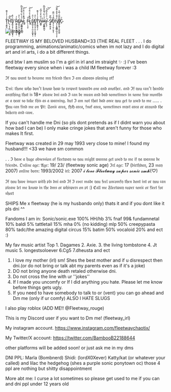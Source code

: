 

T̷̡̧̬̲̭̦̘̩̊̉͛̓̓̌͌̕Ḩ̵̛̘̤͙͔̝̫̖̻̦̞͙̺̅̿͘͝Ȩ̸̪̯̗̘̥̣̲̣̣͍͚͙̥̩́̀̈̆͑ Ŗ̷͇̙̰̭̪̟̺̲̜̹͔̎̍́ͅȨ̸̪̯̗̘̥̣̲̣̣͍͚͙̥̩́̀̈̆͑Ą̵̺̰̻̻͔͇͓̈́̓͛̏̈́͌͋̄̑͆̏L̷͖͈̓͌̎̉͒͗͂̓̌̚͝ F̵̜̜͎͉̯̜̓͂L̷͖͈̓͌̎̉͒͗͂̓̌̚͝Ȩ̸̪̯̗̘̥̣̲̣̣͍͚͙̥̩́̀̈̆͑Ȩ̸̪̯̗̘̥̣̲̣̣͍͚͙̥̩́̀̈̆͑T̷̡̧̬̲̭̦̘̩̊̉͛̓̓̌͌̕W̵̰̻͍̉̔̅̀̐͐͒͆̒̚Ą̵̺̰̻̻͔͇͓̈́̓͛̏̈́͌͋̄̑͆̏Ý̴̥͙̘̇̈́̇̃͒̿́͘͘͝͝ͅ Ś̸͙̺̥̰̯͙̭͆̏͂O̵̧̗͕̹̼̦̗̮̱̝͆͊́́̈̿̋ͅN̸̡̧͕͙̼̻̳̦̪̞̯͎̦͓̏̒͌͑͒͊̾͌̑̅̕͝ͅI̸̺̺͎̰̥̜̯̼̮̰͖̜͂͆̿̈́̿̔C̴̀͐ͅ
                                                                            
                                                                                                                                                                               

                                                                                                                                 
 ![image](https://github.com/user-attachments/assets/f46900be-761d-4bc3-b467-763214b70273)

 
 FLEETWAY IS MY BELOVED HUSBAND<33 (THE REAL FLEET
 .
 .
 .
I do programming, animations/animatic/comics when im not lazy and I do digital art and irl arts, i do a bit different things.

and btw I am muslim so I'm a girl in irl and im straight ✨
 :) 
 I've been fleetway every since when i was a child
IM fleetway forever :3 
 
ℑ𝔣 𝔶𝔬𝔲 𝔴𝔞𝔫𝔱 𝔱𝔬 𝔟𝔢𝔠𝔬𝔪𝔢 𝔪𝔶 𝔣𝔯𝔦𝔢𝔫𝔡 𝔱𝔥𝔢𝔫 ℑ 𝔞𝔪 𝔞𝔩𝔴𝔞𝔶𝔰 𝔭𝔩𝔞𝔶𝔦𝔫𝔤 𝔭𝔱!

𝔇𝔫𝔦: 𝔱𝔥𝔬𝔰𝔢 𝔴𝔥𝔬 𝔡𝔬𝔫'𝔱 𝔨𝔫𝔬𝔴 𝔥𝔬𝔴 𝔱𝔬 𝔯𝔢𝔰𝔭𝔢𝔠𝔱 𝔱𝔬𝔴𝔞𝔯𝔡𝔰 𝔬𝔫𝔢 𝔞𝔫𝔡 𝔞𝔫𝔬𝔱𝔥𝔢𝔯. 
𝔞𝔫𝔡 ℑ𝔣 𝔶𝔬𝔲 𝔠𝔞𝔫'𝔱 𝔥𝔞𝔫𝔡𝔩𝔢 𝔞𝔫𝔶𝔱𝔥𝔦𝔫𝔤 𝔱𝔥𝔞𝔱 𝔦𝔰 18+ 𝔭𝔩𝔢𝔞𝔰𝔢 𝔡𝔫𝔦 𝔞𝔫𝔡 ℑ 𝔠𝔞𝔫 𝔟𝔢 𝔪𝔢𝔞𝔫 𝔞𝔫𝔡 𝔟𝔞𝔡 𝔰𝔬𝔪𝔢𝔱𝔦𝔪𝔢𝔰 𝔦𝔫 𝔰𝔬𝔪𝔢 𝔣𝔢𝔴 𝔪𝔬𝔫𝔱𝔥𝔰 𝔬𝔯 𝔞 𝔶𝔢𝔞𝔯 𝔰𝔬 𝔱𝔞𝔨𝔢 𝔱𝔥𝔦𝔰 𝔞𝔰 𝔞 𝔴𝔞𝔯𝔫𝔦𝔫𝔤. 𝔟𝔲𝔱 ℑ 𝔞𝔪 𝔫𝔬𝔱 𝔱𝔥𝔞𝔱 𝔟𝔞𝔡 𝔬𝔫𝔠𝔢 𝔶𝔬𝔲 𝔤𝔢𝔱 𝔱𝔬 𝔲𝔰𝔢𝔡 𝔱𝔬 𝔪𝔢 .....
. 
𝔜𝔬𝔲 𝔠𝔞𝔫 𝔣𝔦𝔫𝔡 𝔪𝔢 𝔬𝔫 𝔓𝔱: 𝔖𝔬𝔫𝔦𝔠 𝔞𝔯𝔢𝔞, ℌℌ 𝔞𝔯𝔢𝔞, 𝔣𝔫𝔞𝔣 𝔞𝔯𝔢𝔞, 𝔰𝔬𝔪𝔢𝔱𝔦𝔪𝔢𝔰 𝔪𝔶𝔠𝔱 𝔞𝔯𝔢𝔞 𝔬𝔯 𝔞𝔯𝔬𝔲𝔫𝔡 𝔱𝔥𝔢 𝔟𝔞𝔨𝔢𝔯𝔶 𝔞𝔫𝔡 𝔠𝔞𝔳𝔢.

If you can't handle me Dni (so pls dont pretends as if I didnt warn you about how bad I can be)
I only make cringe jokes that aren't funny for those who makes It first.

Fleetway was created in 29 may 1993 very close to mine! I found my husband!!! <33 we have sm common

.
. ℑ 𝔥𝔞𝔳𝔢 𝔞 𝔥𝔲𝔤𝔢 𝔬𝔟𝔰𝔢𝔰𝔰𝔦𝔬𝔫 𝔬𝔣 𝔣𝔩𝔢𝔢𝔱𝔴𝔞𝔶 𝔰𝔬 𝔶𝔬𝔲 𝔪𝔦𝔤𝔥𝔱 𝔴𝔞𝔫𝔫𝔞 𝔤𝔢𝔱 𝔲𝔰𝔢𝔡 𝔱𝔬 𝔪𝔢 𝔦𝔣 𝔶𝔞 𝔴𝔞𝔫𝔫𝔞 𝔟𝔢 𝔣𝔯𝔦𝔢𝔫𝔡𝔰. 
𝔒𝔫𝔩𝔦𝔫𝔢 𝔞𝔤𝔢: 𝔄𝔤𝔢: 19/ 23/ (fleetway sonic age)
ℑ𝔯𝔩 𝔞𝔤𝔢: 17 (𝔟𝔦𝔯𝔱𝔥𝔡𝔞𝔶, 23 𝔪𝔞𝔶 2007)
𝔬𝔫𝔩𝔦𝔫𝔢 𝔟𝔬𝔯𝔫: 1993/2002
𝔦𝔯𝔩: 2007 
𝓲 𝓵𝓸𝓿𝓮 𝓕𝓵𝓮𝓮𝓽𝔀𝓪𝔂 𝓼𝓾𝓹𝓮𝓻 𝓼𝓸𝓷𝓲𝓬 𝓼𝓶𝓱(♡)

ℑ𝔣 𝔶𝔬𝔲 𝔥𝔞𝔳𝔢 𝔦𝔰𝔰𝔲𝔢𝔰 𝔴𝔦𝔱𝔥 𝔭𝔩𝔰 𝔡𝔫𝔦 𝔞𝔫𝔡 ℑ𝔣 ℑ 𝔢𝔳𝔢𝔯 𝔪𝔞𝔡𝔢 𝔶𝔬𝔲 𝔣𝔢𝔢𝔩 𝔲𝔫𝔠𝔬𝔪𝔣𝔶 𝔱𝔥𝔢𝔫 𝔡𝔬𝔫𝔱 𝔦𝔫𝔱 𝔬𝔯 𝔶𝔬𝔲 𝔠𝔞𝔫 𝔭𝔩𝔢𝔞𝔰𝔢 𝔩𝔢𝔱 𝔪𝔢 𝔨𝔫𝔬𝔴 𝔦𝔫 𝔱𝔥𝔢 𝔡𝔪𝔰 𝔬𝔯 𝔴𝔥𝔦𝔰𝔭𝔢𝔯𝔰 𝔬𝔫 𝔭𝔱 :)
ℭ𝔞𝔩𝔩 𝔪𝔢 𝔉𝔩𝔢𝔢𝔱𝔴𝔞𝔶 𝔰𝔲𝔭𝔢𝔯 𝔰𝔬𝔫𝔦𝔠 𝔬𝔯 𝔣𝔩𝔢𝔢𝔱 𝔣𝔬𝔯 𝔰𝔥𝔬𝔯𝔱


SHIPS
Me x fleetway (he is my husbando only) 
thats it and if you dont like it pls dni ^^

Fandoms I am in: Sonic/sonic.exe 100%
HH/hb 3%
fnaf 99&
fundamnetal 10%
baldi 5%
tattletail 15%
mha 0% (no kidding) 
mlp 50%
creepypasta 80%
tadc/the amazing digital circus 15%
batim 50%
vocaloid 20%
and ect :) 

My fav music artist
Top 1. Dagames
2. Axie.
3. the living tombstone
4. Jt music
5. longestsoloever 
6.Cg5
7.dheusta
and ect



 1. I love my mother (irl) sm! Shes the best mother and if u disrespect then dni.(or do not bring or talk abt my parents even as if it's a joke) 
  2. DO not bring anyone death retaled otherwise dni.
  3. Do not cross the line with ur ''jokes''
  4. If I made you uncomfy or If I did anything you hate. Please let me know before things gets ugly.
  5. If you need to have somebody to talk to or (vent) you can go ahead and Dm me (only if ur comfy)
     ALSO I HATE SLUGS
     
I also play roblox
(ADD ME!! @Fleetway_rouge)

This is my Discord user if you want to Dm me! (fleetway_irl)

My instagram account. https://www.instagram.com/fleetwaychaotix/

My Twitter/X account: https://twitter.com/BambooB22188644

other platforms will be added soon! or just ask me in my dms

DNI PPL: 
Marla (Bombnerd)
Shidi: (lordX0Xever)
Katty/kat (or whatever your called) and lilac the hedgehog (shes a purple sonic ponytown oc)
those 4 ppl are nothing but shitty disappointment

More abt me:
I curse a lot sometimes so please get used to me if you can
and dni ppl under 12 years old 

